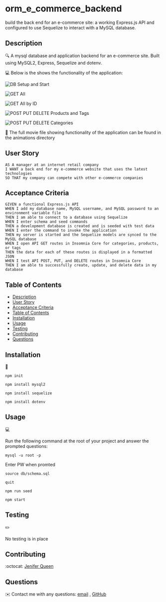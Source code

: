 # orm_e_commerce_backend
build the back end for an e-commerce site: a working Express.js API and configured to use Sequelize to interact with a MySQL database.


## Description

🔍 A mysql database and application backend for an e-commerce site. Built using MySQL2, Express, Sequelize and dotenv.
  
💻 Below is the shows the functionality of the application:
  
![DB Setup and Start](./animations/GET)

![GET All](./animations/GET)

![GET All by ID](./animations/GET)

![POST PUT DELETE Products and Tags](./animations/POST)

![POST PUT DELETE Categories](./animations/)
  
🎥 The full movie file showing functionality of the application can be found in the animations directory
  
## User Story
  
```
AS A manager at an internet retail company
I WANT a back end for my e-commerce website that uses the latest technologies
SO THAT my company can compete with other e-commerce companies
```
  
## Acceptance Criteria
  
``` 
GIVEN a functional Express.js API
WHEN I add my database name, MySQL username, and MySQL password to an environment variable file
THEN I am able to connect to a database using Sequelize
WHEN I enter schema and seed commands
THEN a development database is created and is seeded with test data
WHEN I enter the command to invoke the application
THEN my server is started and the Sequelize models are synced to the MySQL database
WHEN I open API GET routes in Insomnia Core for categories, products, or tags
THEN the data for each of these routes is displayed in a formatted JSON
WHEN I test API POST, PUT, and DELETE routes in Insomnia Core
THEN I am able to successfully create, update, and delete data in my database
```
  
## Table of Contents
- [Description](#description)
- [User Story](#user-story)
- [Acceptance Criteria](#acceptance-criteria)
- [Table of Contents](#table-of-contents)
- [Installation](#installation)
- [Usage](#usage)
- [Testing](#testing)
- [Contributing](#contributing)
- [Questions](#questions)

## Installation
💾   
  
`npm init`

`npm install mysql2`

`npm install sequelize`

`npm install dotenv`
  
## Usage
💻   
  
Run the following command at the root of your project and answer the prompted questions:

`mysql -u root -p`

Enter PW when promted

`source db/schema.sql`

`quit`

`npm run seed`
  
`npm start`

## Testing
✏️

No testing is in place

## Contributing
:octocat: [Jenifer Queen](https://github.com/queen-stack)

## Questions
✉️ Contact me with any questions: [email](mailto:queen_jenf@yahoo.com) , [GitHub](https://github.com/queen-stack)<br />
